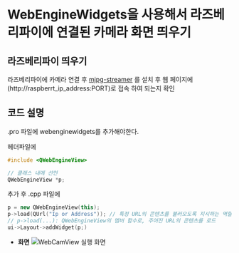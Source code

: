 # WebEngineWidgets을 사용해서 라즈베리파이에 연결된 카메라 화면 띄우기

## 라즈베리파이 띄우기

라즈베리파이에 카메라 연결 후 
[mjpg-streamer](https://github.com/jacksonliam/mjpg-streamer/tree/master) 를 설치 후 웹 페이지에 (http://raspberrt_ip_address:PORT)로 접속 하여 되는지 확인

## 코드 설명

.pro 파일에 webenginewidgets를 추가해야한다.

헤더파일에
```cpp
#include <QWebEngineView>

// 클래스 내에 선언
QWebEngineView *p; 
```
추가 후 .cpp 파일에
```cpp
p = new QWebEngineView(this);
p->load(QUrl("Ip or Address")); // 특정 URL의 콘텐츠를 불러오도록 지시하는 역할
// p->load(...): QWebEngineView의 멤버 함수로, 주어진 URL의 콘텐츠를 로드
ui->Layout->addWidget(p;)
```

+ **화면**
![WebCamView 실행 화면](../docs/Img/WebCamView.png)
